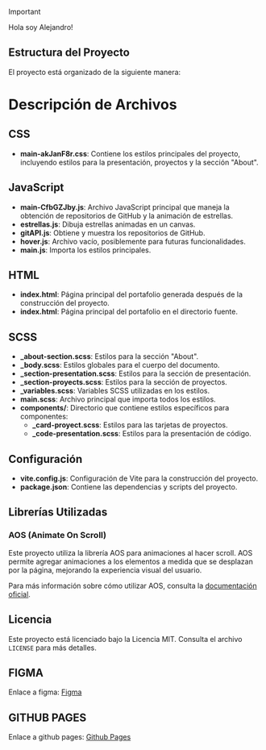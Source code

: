 >[!IMPORTANT]
>Hola soy Alejandro! 

## Estructura del Proyecto

El proyecto está organizado de la siguiente manera:


# Descripción de Archivos

## CSS
- **main-akJanF8r.css**: Contiene los estilos principales del proyecto, incluyendo estilos para la presentación, proyectos y la sección "About".

## JavaScript
- **main-CfbGZJby.js**: Archivo JavaScript principal que maneja la obtención de repositorios de GitHub y la animación de estrellas.
- **estrellas.js**: Dibuja estrellas animadas en un canvas.
- **gitAPI.js**: Obtiene y muestra los repositorios de GitHub.
- **hover.js**: Archivo vacío, posiblemente para futuras funcionalidades.
- **main.js**: Importa los estilos principales.

## HTML
- **index.html**: Página principal del portafolio generada después de la construcción del proyecto.
- **index.html**: Página principal del portafolio en el directorio fuente.

## SCSS
- **_about-section.scss**: Estilos para la sección "About".
- **_body.scss**: Estilos globales para el cuerpo del documento.
- **_section-presentation.scss**: Estilos para la sección de presentación.
- **_section-proyects.scss**: Estilos para la sección de proyectos.
- **_variables.scss**: Variables SCSS utilizadas en los estilos.
- **main.scss**: Archivo principal que importa todos los estilos.
- **components/**: Directorio que contiene estilos específicos para componentes:
  - **_card-proyect.scss**: Estilos para las tarjetas de proyectos.
  - **_code-presentation.scss**: Estilos para la presentación de código.

## Configuración
- **vite.config.js**: Configuración de Vite para la construcción del proyecto.
- **package.json**: Contiene las dependencias y scripts del proyecto.

## Librerías Utilizadas
### AOS (Animate On Scroll)
Este proyecto utiliza la librería AOS para animaciones al hacer scroll. AOS permite agregar animaciones a los elementos a medida que se desplazan por la página, mejorando la experiencia visual del usuario.

Para más información sobre cómo utilizar AOS, consulta la [documentación oficial](https://michalsnik.github.io/aos/).

## Licencia
Este proyecto está licenciado bajo la Licencia MIT. Consulta el archivo `LICENSE` para más detalles.

## FIGMA

Enlace a figma: [Figma](https://www.figma.com/design/Gzp0529CwJ2Gs0jcjmf8LB/Portafolio?m=auto&t=sCnHYAzpjgCurtLI-1)

## GITHUB PAGES

Enlace a github pages:  [Github Pages]()

